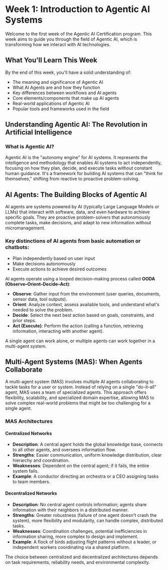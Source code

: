 # Week 1: Introduction to Agentic AI Systems

Welcome to the first week of the Agentic AI Certification program. This week aims to guide you through the field of Agentic AI, which is transforming how we interact with AI technologies.

## What You'll Learn This Week
By the end of this week, you'll have a solid understanding of:

- The meaning and significance of Agentic AI
- What AI Agents are and how they function
- Key differences between workflows and AI agents
- Core elements/components that make up AI agents
- Real-world applications of Agentic AI
- Popular tools and frameworks used in the field

## Understanding Agentic AI: The Revolution in Artificial Intelligence

### What is Agentic AI?
Agentic AI is the "autonomy engine" for AI systems. It represents the intelligence and methodology that enables AI systems to act independently, focusing on how they plan, decide, and execute tasks without constant human guidance. It's a framework for building AI systems that can "think for themselves," shifting from reactive to proactive problem-solving.

## AI Agents: The Building Blocks of Agentic AI
AI agents are systems powered by AI (typically Large Language Models or LLMs) that interact with software, data, and even hardware to achieve specific goals. They are proactive problem-solvers that autonomously complete tasks, make decisions, and adapt to new information without micromanagement.

### Key distinctions of AI agents from basic automation or chatbots:
- Plan independently based on user input
- Make decisions autonomously
- Execute actions to achieve desired outcomes

AI agents operate using a looped decision-making process called **OODA (Observe–Orient–Decide–Act)**:

- **Observe**: Gather input from the environment (user queries, documents, sensor data, tool outputs).
- **Orient**: Analyze context, assess available tools, and understand what's needed to solve the problem.
- **Decide**: Select the next best action based on goals, constraints, and prior steps.
- **Act (Execute)**: Perform the action (calling a function, retrieving information, interacting with another agent).

A single agent can work alone, or multiple agents can work together in a multi-agent system.

## Multi-Agent Systems (MAS): When Agents Collaborate
A multi-agent system (MAS) involves multiple AI agents collaborating to tackle tasks for a user or system. Instead of relying on a single "do-it-all" agent, MAS uses a team of specialized agents. This approach offers flexibility, scalability, and specialized domain expertise, allowing MAS to solve complex real-world problems that might be too challenging for a single agent.

### MAS Architectures

#### Centralized Networks
- **Description**: A central agent holds the global knowledge base, connects to all other agents, and oversees information flow.
- **Strengths**: Easier communication, uniform knowledge distribution, clear hierarchy and coordination.
- **Weaknesses**: Dependent on the central agent; if it fails, the entire system fails.
- **Example**: A conductor directing an orchestra or a CEO assigning tasks to team members.

#### Decentralized Networks
- **Description**: No central agent controls information; agents share information with their neighbors in a distributed manner.
- **Strengths**: Greater robustness (failure of one agent doesn't crash the system), more flexibility and modularity, can handle complex, distributed tasks.
- **Weaknesses**: Coordination challenges, potential inefficiencies in information sharing, more complex to design and implement.
- **Example**: A flock of birds adjusting flight patterns without a leader, or independent workers coordinating via a shared platform.

The choice between centralized and decentralized architectures depends on task requirements, reliability needs, and environmental complexity.